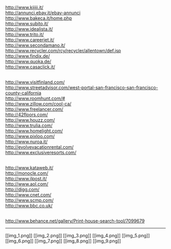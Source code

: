 http://www.kijiji.it/ <br>
http://annunci.ebay.it/ebay-annunci <br>
http://www.bakeca.it/home.php <br>
http://www.subito.it/ <br>
http://www.idealista.it/ <br>
http://www.trito.it/ <br>
http://www.careerjet.it/ <br>
http://www.secondamano.it/ <br>
http://www.recycler.com/rcy/recycler/allentown/def.jsp <br>
http://www.findix.de/ <br>
http://www.quoka.de/ <br>
http://www.casaclick.it/  <br> <br>

http://www.visitfinland.com/ <br>
http://www.streetadvisor.com/west-portal-san-francisco-san-francisco-county-california  <br>
http://www.roomhunt.com/# <br>
http://www.zillow.com/cool-ca/ <br>
http://www.freelancer.com/ <br>
http://42floors.com/ <br>
http://www.houzz.com/ <br>
http://www.trulia.com/ <br>
http://www.homelight.com/ <br>
http://www.pixloo.com/ <br>
http://www.nuroa.it/ <br>
http://evolvevacationrental.com/ <br>
http://www.exclusiveresorts.com/ <br> <br>

http://www.kataweb.it/ <br>
http://monocle.com/ <br>
http://www.ilpost.it/ <br>
http://www.aol.com/ <br>
http://digg.com/ <br>
http://www.cnet.com/ <br>
http://www.scmp.com/ <br>
http://www.bbc.co.uk/ <br> <br>


http://www.behance.net/gallery/Print-house-search-tool/7099679

***

[[img_1.png]]
[[img_2.png]]
[[img_3.png]]
[[img_4.png]]
[[img_5.png]]
[[img_6.png]]
[[img_7.png]]
[[img_8.png]]
[[img_9.png]]

